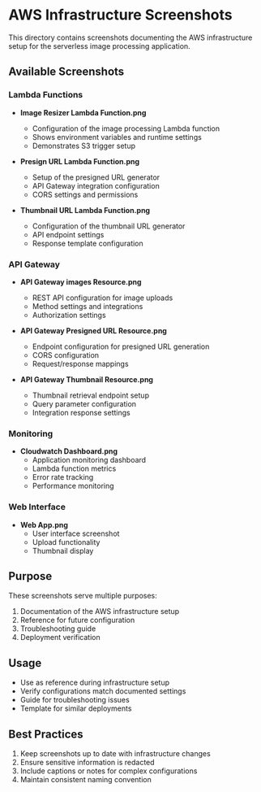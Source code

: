 # AWS Infrastructure Screenshots

This directory contains screenshots documenting the AWS infrastructure setup for the serverless image processing application.

## Available Screenshots

### Lambda Functions
- **Image Resizer Lambda Function.png**
  - Configuration of the image processing Lambda function
  - Shows environment variables and runtime settings
  - Demonstrates S3 trigger setup

- **Presign URL Lambda Function.png**
  - Setup of the presigned URL generator
  - API Gateway integration configuration
  - CORS settings and permissions

- **Thumbnail URL Lambda Function.png**
  - Configuration of the thumbnail URL generator
  - API endpoint settings
  - Response template configuration

### API Gateway
- **API Gateway images Resource.png**
  - REST API configuration for image uploads
  - Method settings and integrations
  - Authorization settings

- **API Gateway Presigned URL Resource.png**
  - Endpoint configuration for presigned URL generation
  - CORS configuration
  - Request/response mappings

- **API Gateway Thumbnail Resource.png**
  - Thumbnail retrieval endpoint setup
  - Query parameter configuration
  - Integration response settings

### Monitoring
- **Cloudwatch Dashboard.png**
  - Application monitoring dashboard
  - Lambda function metrics
  - Error rate tracking
  - Performance monitoring

### Web Interface
- **Web App.png**
  - User interface screenshot
  - Upload functionality
  - Thumbnail display

## Purpose

These screenshots serve multiple purposes:
1. Documentation of the AWS infrastructure setup
2. Reference for future configuration
3. Troubleshooting guide
4. Deployment verification

## Usage

- Use as reference during infrastructure setup
- Verify configurations match documented settings
- Guide for troubleshooting issues
- Template for similar deployments

## Best Practices

1. Keep screenshots up to date with infrastructure changes
2. Ensure sensitive information is redacted
3. Include captions or notes for complex configurations
4. Maintain consistent naming convention

